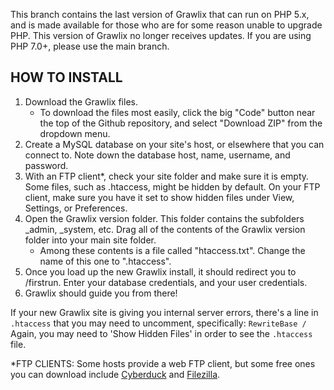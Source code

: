 This branch contains the last version of Grawlix that can run on PHP 5.x, and is made available for those who are for some reason unable to upgrade PHP. This version of Grawlix no longer receives updates. If you are using PHP 7.0+, please use the main branch.

HOW TO INSTALL
---

1. Download the Grawlix files.
   * To download the files most easily, click the big "Code" button near the top of the Github repository, and select "Download ZIP" from the dropdown menu.
2. Create a MySQL database on your site's host, or elsewhere that you can connect to. Note down the database host, name, username, and password.
3. With an FTP client\*, check your site folder and make sure it is empty. Some files, such as .htaccess, might be hidden by default. On your FTP client, make sure you have it set to show hidden files under View, Settings, or Preferences.
4. Open the Grawlix version folder. This folder contains the subfolders \_admin, \_system, etc. Drag all of the contents of the Grawlix version folder into your main site folder.
   * Among these contents is a file called "htaccess.txt". Change the name of this one to ".htaccess".
6. Once you load up the new Grawlix install, it should redirect you to /firstrun. Enter your database credentials, and your user credentials.
7. Grawlix should guide you from there!

If your new Grawlix site is giving you internal server errors, there's a line in `.htaccess` that you may need to uncomment, specifically:
``RewriteBase /``
Again, you may need to 'Show Hidden Files' in order to see the `.htaccess` file.

\*FTP CLIENTS: Some hosts provide a web FTP client, but some free ones you can download include [Cyberduck](https://cyberduck.io/) and [Filezilla](https://filezilla-project.org/).
